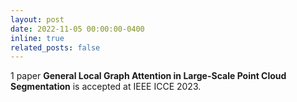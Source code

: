 ```yaml
---
layout: post
date: 2022-11-05 00:00:00-0400
inline: true
related_posts: false
---
```


1 paper <b>General Local Graph Attention in Large-Scale Point Cloud Segmentation</b> is accepted at IEEE ICCE 2023.
